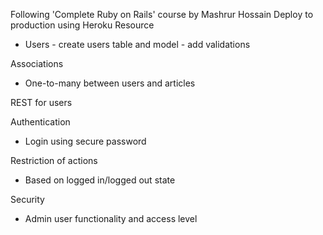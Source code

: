 Following 'Complete Ruby on Rails' course by Mashrur Hossain
Deploy to production using Heroku
Resource 
- Users - create users table and model
        - add validations

Associations
- One-to-many
  between users and articles

REST for users

Authentication
- Login using secure password

Restriction of actions
- Based on logged in/logged out state

Security
- Admin user functionality and access level
